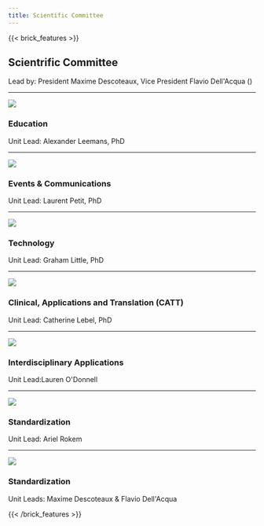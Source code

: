```yaml
---
title: Scientific Committee
---
```

{{< brick_features >}}
## Scientrific Committee

Lead by: President Maxime Descoteaux, Vice President Flavio Dell'Acqua ()

---

![](/img/icons/material-symbols/200/rounded/auto_awesome_mosaic.svg)
### Education

Unit Lead: Alexander Leemans, PhD

---

![](/img/icons/material-symbols/200/rounded/performance_max.svg)
### Events & Communications

Unit Lead: Laurent Petit, PhD

---

![](/img/icons/material-symbols/200/rounded/design_services.svg)
### Technology

Unit Lead: Graham Little, PhD

---

![](/img/icons/material-symbols/200/rounded/devices.svg)
### Clinical, Applications and Translation (CATT)

Unit Lead: Catherine Lebel, PhD

---

![](/img/icons/material-symbols/200/rounded/timer.svg)
### Interdisciplinary Applications

Unit Lead:Lauren O'Donnell

---

![](/img/icons/material-symbols/200/rounded/auto_fix.svg)
### Standardization

Unit Lead: Ariel Rokem

---

![](/img/icons/material-symbols/200/rounded/auto_fix.svg)
### Standardization

Unit Leads: Maxime Descoteaux & Flavio Dell'Acqua


{{< /brick_features >}}
